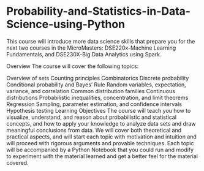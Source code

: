# Probability-and-Statistics-in-Data-Science-using-Python

This course will introduce more data science skills that prepare you for the next two courses in the MicroMasters: DSE220x-Machine Learning Fundamentals, and DSE230X-Big Data Analytics using Spark.

Overview
The course will cover the following topics:

Overview of sets
Counting principles
Combinatorics 
Discrete probability
Conditional probability and Bayes’ Rule
Random variables, expectation, variance, and correlation
Common distribution families
Continuous distributions
Probabilistic inequalities, concentration, and limit theorems
Regression
Sampling, parameter estimation, and confidence intervals
Hypothesis testing
Learning Objectives
The course will teach you how to visualize, understand, and reason about probabilistic and statistical concepts, and how to apply your knowledge to analyze data sets and draw meaningful conclusions from data. We will cover both theoretical and practical aspects, and will start each topic with motivation and intuition and will proceed with rigorous arguments and provable techniques. Each topic will be accompanied by a Python Notebook that you could run and modify to experiment with the material learned and get a better feel for the material covered.
